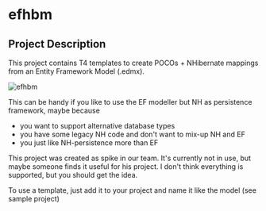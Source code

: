 # efhbm

## Project Description
This project contains T4 templates to create POCOs + NHibernate mappings from an Entity Framework Model (.edmx).

![efhbm](https://cloud.githubusercontent.com/assets/958768/25091377/1d776c78-2389-11e7-8809-b078916364ef.png)

This can be handy if you like to use the EF modeller but NH as persistence framework, maybe because

- you want to support alternative database types
- you have some legacy NH code and don't want to mix-up NH and EF
- you just like NH-persistence more than EF

This project was created as spike in our team. It's currently not in use, but maybe someone finds it useful for his project. I don't think everything is supported, but you should get the idea.

To use a template, just add it to your project and name it like the model (see sample project)
